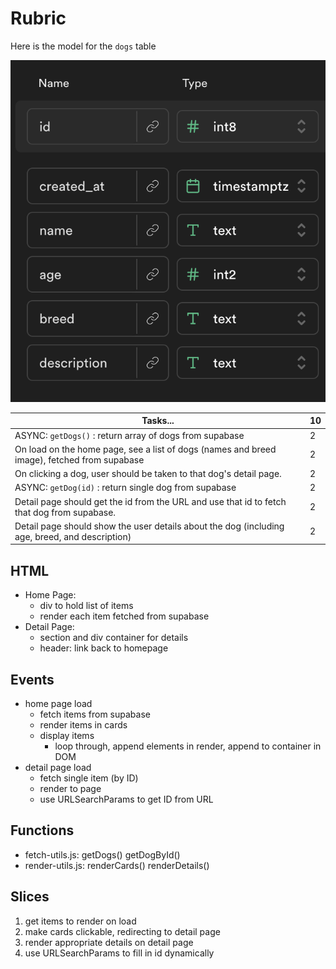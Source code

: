 # Rubric

Here is the model for the `dogs` table

![model of dogs table](./dogs-model.png)

| Tasks...                                                                                       | **10** |
| ---------------------------------------------------------------------------------------------- | ------ |
| ASYNC: `getDogs()` : return array of dogs from supabase                                        | 2      |
| On load on the home page, see a list of dogs (names and breed image), fetched from supabase    | 2      |
| On clicking a dog, user should be taken to that dog's detail page.                             | 2      |
| ASYNC: `getDog(id)` : return single dog from supabase                                          | 2      |
| Detail page should get the id from the URL and use that id to fetch that dog from supabase.    | 2      |
| Detail page should show the user details about the dog (including age, breed, and description) | 2      |

## HTML

-   Home Page:
    -   div to hold list of items
    -   render each item fetched from supabase
-   Detail Page:
    -   section and div container for details
    -   header: link back to homepage

## Events

-   home page load
    -   fetch items from supabase
    -   render items in cards
    -   display items
        -   loop through, append elements in render, append to container in DOM
-   detail page load
    -   fetch single item (by ID)
    -   render to page
    -   use URLSearchParams to get ID from URL

## Functions

-   fetch-utils.js: getDogs() getDogById()
-   render-utils.js: renderCards() renderDetails()

## Slices

1. get items to render on load
2. make cards clickable, redirecting to detail page
3. render appropriate details on detail page
4. use URLSearchParams to fill in id dynamically
